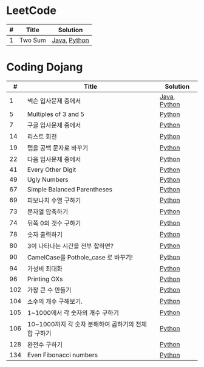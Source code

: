 LeetCode
=============
| # | Title | Solution |
|---| ----- | -------- |
|1|Two Sum|[Java](./java/src/leetcode/S1.java), [Python](./python/leetcode/S1.py)|


Coding Dojang
=============
| # | Title | Solution |
|---| ----- | -------- |
|1|넥슨 입사문제 중에서|[Java](./java/src/codingdojang/S1.java), [Python](./python/codingdojang/S1.py)|
|5|Multiples of 3 and 5|[Python](./python/codingdojang/S5.py)|
|7|구글 입사문제 중에서|[Python](./python/codingdojang/S7.py)|
|14|리스트 회전|[Python](./python/codingdojang/S14.py)|
|19|탭을 공백 문자로 바꾸기|[Python](./python/codingdojang/S19.py)|
|22|다음 입사문제 중에서|[Python](./python/codingdojang/S22.py)|
|41|Every Other Digit|[Python](./python/codingdojang/S41.py)|
|49|Ugly Numbers|[Python](./python/codingdojang/S49.py)|
|67|Simple Balanced Parentheses|[Python](./python/codingdojang/S67.py)|
|69|피보나치 수열 구하기|[Python](./python/codingdojang/S69.py)|
|73|문자열 압축하기|[Python](./python/codingdojang/S73.py)|
|74|뒤쪽 0의 갯수 구하기|[Python](./python/codingdojang/S74.py)|
|78|숫자 출력하기|[Python](./python/codingdojang/S78.py)|
|80|3이 나타나는 시간을 전부 합하면?|[Python](./python/codingdojang/S80.py)|
|90|CamelCase를 Pothole_case 로 바꾸기!|[Python](./python/codingdojang/S90.py)|
|94|가성비 최대화|[Python](./python/codingdojang/S94.py)|
|96|Printing OXs|[Python](./python/codingdojang/S96.py)|
|102|가장 큰 수 만들기|[Python](./python/codingdojang/S102.py)|
|104|소수의 개수 구해보기.|[Python](./python/codingdojang/S104.py)|
|105|1~1000에서 각 숫자의 개수 구하기|[Python](./python/codingdojang/S105.py)|
|106|10~1000까지 각 숫자 분해하여 곱하기의 전체 합 구하기|[Python](./python/codingdojang/S106.py)|
|128|완전수 구하기|[Python](./python/codingdojang/S128.py)|
|134|Even Fibonacci numbers|[Python](./python/codingdojang/S134.py)|
